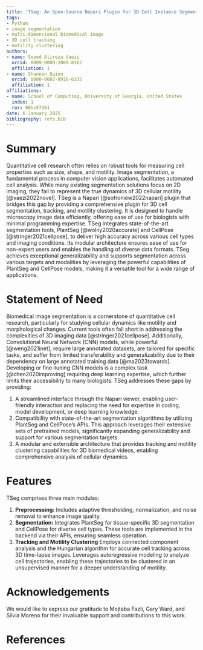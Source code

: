 ```yaml
---
title: 'TSeg: An Open-Source Napari Plugin for 3D Cell Instance Segmentation, Tracking, and Motility Clustering'
tags:
- Python
- image segmentation
- multi-dimensional biomedical image
- 3D cell tracking
- motility clustering
authors:
- name: Seyed Alireza Vaezi
  orcid: 0009-0000-2089-8362
  affiliation: 1 
- name: Shannon Quinn
  orcid: 0000-0002-8916-6335
  affiliation: 1
affiliations:
- name: School of Computing, University of Georgia, United States
  index: 1
  ror: 00hx57361
date: 6 January 2025
bibliography: refs.bib
---
```


# Summary

Quantitative cell research often relies on robust tools for measuring cell properties such as size, shape, and motility. Image segmentation, a fundamental process in computer vision applications, facilitates automated cell analysis. While many existing segmentation solutions focus on 2D imaging, they fail to represent the true dynamics of 3D cellular motility [@vaezi2022novel]. TSeg is a Napari [@sofroniew2022napari] plugin that bridges this gap by providing a comprehensive plugin for 3D cell segmentation, tracking, and motility clustering. It is designed to handle microscopy image data efficiently, offering ease of use for biologists with minimal programming expertise. TSeg integrates state-of-the-art segmentation tools, PlantSeg [@wolny2020accurate] and CellPose [@stringer2021cellpose], to deliver high accuracy across various cell types and imaging conditions. Its modular architecture ensures ease of use for non-expert users and enables the handling of diverse data formats. TSeg achieves exceptional generalizability and supports segmentation across various targets and modalities by leveraging the powerful capabilities of PlantSeg and CellPose models, making it a versatile tool for a wide range of applications.

# Statement of Need

Biomedical image segmentation is a cornerstone of quantitative cell research, particularly for studying cellular dynamics like motility and morphological changes. Current tools often fall short in addressing the complexities of 3D imaging data [@stringer2021cellpose]. Additionally, Convolutional Neural Network (CNN) models, while powerful [@weng2021inet], require large annotated datasets, are tailored for specific tasks, and suffer from limited transferability and generalizability due to their dependency on large annotated training data [@ma2023towards]. Developing or fine-tuning CNN models is a complex task [@chen2020improving] requiring deep learning expertise, which further limits their accessibility to many biologists. TSeg addresses these gaps by providing:

1. A streamlined interface through the Napari viewer, enabling user-friendly interaction and replacing the need for expertise in coding, model development, or deep learning knowledge.
2. Compatibility with state-of-the-art segmentation algorithms by utilizing PlantSeg and CellPose’s APIs. This approach leverages their extensive sets of pretrained models, significantly expanding generalizability and support for various segmentation targets.
3. A modular and extensible architecture that provides tracking and motility clustering capabilities for 3D biomedical videos, enabling comprehensive analysis of cellular dynamics.

# Features

TSeg comprises three main modules:

1. **Preprocessing:** Includes adaptive thresholding, normalization, and noise removal to enhance image quality.
2. **Segmentation:** Integrates PlantSeg for tissue-specific 3D segmentation and CellPose for diverse cell types. These tools are implemented in the backend via their APIs, ensuring seamless operation.
3. **Tracking and Motility Clustering** Employs connected component analysis and the Hungarian algorithm for accurate cell tracking across 3D time-lapse images.
Leverages autoregressive modeling to analyze cell trajectories, enabling these trajectories to be clustered in an unsupervised manner for a deeper understanding of motility.

<!-- # Impact

TSeg’s user-centric design democratizes access to advanced 3D imaging tools, enabling researchers to:

- Efficiently analyze complex datasets without requiring expertise in deep learning.
- Extend the plugin’s capabilities to novel applications by integrating additional modules or segmentation tools.
- Enhance reproducibility in biomedical research by providing standardized workflows. -->

# Acknowledgements
We would like to express our gratitude to Mojtaba Fazli, Gary Ward, and Silvia Moreno for their invaluable support and contributions to this work.


# References
